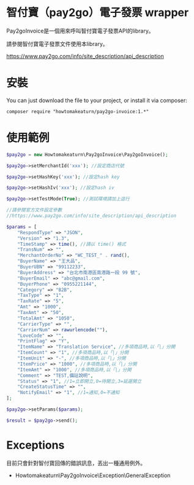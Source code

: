 # 智付寶（pay2go）電子發票 wrapper

Pay2goInvoice是一個用來呼叫智付寶電子發票API的library。

請參閱智付寶電子發票文件使用本library。

https://www.pay2go.com/info/site_description/api_description

# 安裝

You can just download the file to your project, or install it via composer:
```
composer require "howtomakeaturn/pay2go-invoice:1.*"
```

# 使用範例


```php
$pay2go = new Howtomakeaturn\Pay2goInvoice\Pay2goInvoice();

$pay2go->setMerchantId('xxx'); //設定商店代號

$pay2go->setHashKey('xxx'); //設定hash key

$pay2go->setHashIv('xxx'); //設定hash iv

$pay2go->setTestMode(True); //測試環境請加上這行

//請參閱官方文件設定參數
//https://www.pay2go.com/info/site_description/api_description

$params = [
    "RespondType" => "JSON",
    "Version" => "1.3",
    "TimeStamp" => time(), //請以 time() 格式
    "TransNum" => "",
    "MerchantOrderNo" => "WC_TEST_" . rand(),
    "BuyerName" => "王大品",
    "BuyerUBN" => "99112233",
    "BuyerAddress" => "台北市南港區南港路一段 99 號",
    "BuyerEmail" => "abc@gmail.com",
    "BuyerPhone" => "0955221144",
    "Category" => "B2B",
    "TaxType" => "1",
    "TaxRate" => "5",
    "Amt" => "1000",
    "TaxAmt" => "50",
    "TotalAmt" => "1050",
    "CarrierType" => "",
    "CarrierNum" => rawurlencode(""),
    "LoveCode" => "",
    "PrintFlag" => "Y",
    "ItemName" => "Translation Service", //多項商品時,以「|」分開
    "ItemCount" => "1", //多項商品時,以「|」分開
    "ItemUnit" => "-", //多項商品時,以「|」分開
    "ItemPrice" => "1000", //多項商品時,以「|」分開
    "ItemAmt" => "1000", //多項商品時,以「|」分開
    "Comment" => "TEST,備註說明",
    "Status" => "1", //1=立即開立,0=待開立,3=延遲開立
    "CreateStatusTime" => "",
    "NotifyEmail" => "1", //1=通知,0=不通知
];

$pay2go->setParams($params);

$result = $pay2go->send();

```

# Exceptions
目前只會針對智付寶回傳的錯誤訊息，丟出一種通用例外。

* Howtomakeaturn\Pay2goInvoice\Exception\GeneralException
